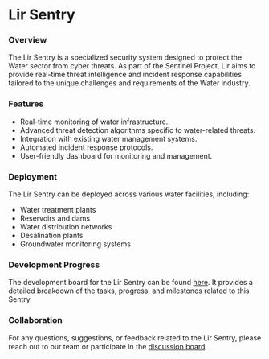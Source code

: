 # Lir Sentry

### Overview

The Lir Sentry is a specialized security system designed to protect the Water sector from cyber threats. As part of the Sentinel Project, Lir aims to provide real-time threat intelligence and incident response capabilities tailored to the unique challenges and requirements of the Water industry.

### Features

* Real-time monitoring of water infrastructure.
* Advanced threat detection algorithms specific to water-related threats.
* Integration with existing water management systems.
* Automated incident response protocols.
* User-friendly dashboard for monitoring and management.

### Deployment

The Lir Sentry can be deployed across various water facilities, including:

* Water treatment plants
* Reservoirs and dams
* Water distribution networks
* Desalination plants
* Groundwater monitoring systems

### Development Progress

The development board for the Lir Sentry can be found [here](https://github.com/users/cywf/projects/49). It provides a detailed breakdown of the tasks, progress, and milestones related to this Sentry.

### Collaboration

For any questions, suggestions, or feedback related to the Lir Sentry, please reach out to our team or participate in the [discussion board](https://github.com/cywf/sentinel-project/discussions).

